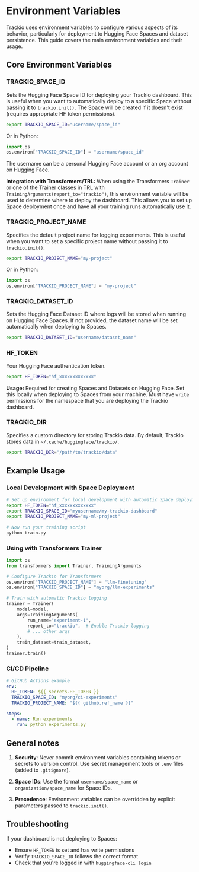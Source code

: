 # Environment Variables

Trackio uses environment variables to configure various aspects of its behavior, particularly for deployment to Hugging Face Spaces and dataset persistence. This guide covers the main environment variables and their usage.

## Core Environment Variables

### TRACKIO_SPACE_ID

Sets the Hugging Face Space ID for deploying your Trackio dashboard. This is useful when you want to automatically deploy to a specific Space without passing it to `trackio.init()`. The Space will be created if it doesn't exist (requires appropriate HF token permissions).

```bash
export TRACKIO_SPACE_ID="username/space_id"
```

Or in Python:

```python
import os
os.environ["TRACKIO_SPACE_ID"] = "username/space_id"
```

The username can be a personal Hugging Face account or an org account on Hugging Face.


**Integration with Transformers/TRL:** When using the Transformers `Trainer` or one of the Trainer classes in TRL with `TrainingArguments(report_to="trackio")`, this environment variable will be used to determine where to deploy the dashboard. This allows you to set up Space deployment once and have all your training runs automatically use it.

### TRACKIO_PROJECT_NAME

Specifies the default project name for logging experiments. This is useful when you want to set a specific project name without passing it to `trackio.init()`.

```bash
export TRACKIO_PROJECT_NAME="my-project"
```

Or in Python:

```python
import os
os.environ["TRACKIO_PROJECT_NAME"] = "my-project"
```


### TRACKIO_DATASET_ID

Sets the Hugging Face Dataset ID where logs will be stored when running on Hugging Face Spaces. If not provided, the dataset name will be set automatically when deploying to Spaces.


```bash
export TRACKIO_DATASET_ID="username/dataset_name"
```

### HF_TOKEN

Your Hugging Face authentication token.

```bash
export HF_TOKEN="hf_xxxxxxxxxxxxx"
```

**Usage:** Required for creating Spaces and Datasets on Hugging Face. Set this locally when deploying to Spaces from your machine. Must have `write` permissions for the namespace that you are deploying the Trackio dashboard.

### TRACKIO_DIR

Specifies a custom directory for storing Trackio data. By default, Trackio stores data in `~/.cache/huggingface/trackio/`.

```bash
export TRACKIO_DIR="/path/to/trackio/data"
```


## Example Usage

### Local Development with Space Deployment

```bash
# Set up environment for local development with automatic Space deployment
export HF_TOKEN="hf_xxxxxxxxxxxxx"
export TRACKIO_SPACE_ID="myusername/my-trackio-dashboard"
export TRACKIO_PROJECT_NAME="my-ml-project"

# Now run your training script
python train.py
```

### Using with Transformers Trainer

```python
import os
from transformers import Trainer, TrainingArguments

# Configure Trackio for Transformers
os.environ["TRACKIO_PROJECT_NAME"] = "llm-finetuning"
os.environ["TRACKIO_SPACE_ID"] = "myorg/llm-experiments"

# Train with automatic Trackio logging
trainer = Trainer(
    model=model,
    args=TrainingArguments(
        run_name="experiment-1",
        report_to="trackio",  # Enable Trackio logging
        # ... other args
    ),
    train_dataset=train_dataset,
)
trainer.train()
```

### CI/CD Pipeline

```yaml
# GitHub Actions example
env:
  HF_TOKEN: ${{ secrets.HF_TOKEN }}
  TRACKIO_SPACE_ID: "myorg/ci-experiments"
  TRACKIO_PROJECT_NAME: "${{ github.ref_name }}"

steps:
  - name: Run experiments
    run: python experiments.py
```

## General notes

1. **Security**: Never commit environment variables containing tokens or secrets to version control. Use secret management tools or `.env` files (added to `.gitignore`).

2. **Space IDs**: Use the format `username/space_name` or `organization/space_name` for Space IDs.

3. **Precedence**: Environment variables can be overridden by explicit parameters passed to `trackio.init()`.

## Troubleshooting

If your dashboard is not deploying to Spaces:
- Ensure `HF_TOKEN` is set and has write permissions
- Verify `TRACKIO_SPACE_ID` follows the correct format
- Check that you're logged in with `huggingface-cli login`


